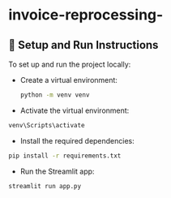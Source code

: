 ﻿# invoice-reprocessing-


## 🔧 Setup and Run Instructions

To set up and run the project locally:

- Create a virtual environment:
  ```bash
  python -m venv venv

- Activate the virtual environment:
```bash
venv\Scripts\activate
```

- Install the required dependencies:
```bash
pip install -r requirements.txt
```

- Run the Streamlit app:
```bash
streamlit run app.py
```

